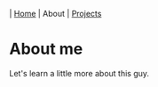| [Home](index.md) | About | [Projects](projects.md)

# About me

Let's learn a little more about this guy.
